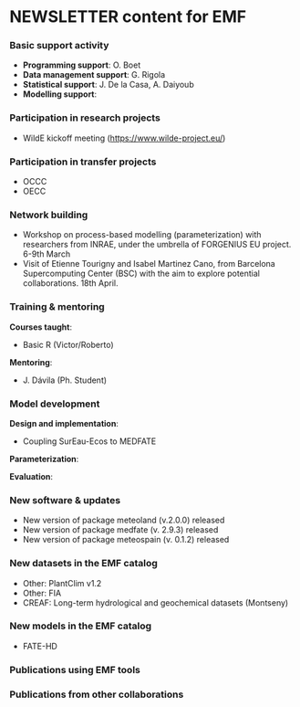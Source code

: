 # NEWSLETTER content for EMF

### Basic support activity

  + **Programming support**: O. Boet
  + **Data management support**: G. Rigola 
  + **Statistical support**: J. De la Casa, A. Daiyoub
  + **Modelling support**: 

### Participation in research projects

  + WildE kickoff meeting (https://www.wilde-project.eu/)

### Participation in transfer projects

  + OCCC
  + OECC

### Network building
  + Workshop on process-based modelling (parameterization) with researchers from INRAE, under the umbrella of FORGENIUS EU project. 6-9th March
  + Visit of Etienne Tourigny and Isabel Martinez Cano, from Barcelona Supercomputing Center (BSC) with the aim to explore potential collaborations. 18th April.

### Training & mentoring

**Courses taught**:
  + Basic R (Victor/Roberto)

**Mentoring**:
  + J. Dávila (Ph. Student)

### Model development

**Design and implementation**:
  + Coupling SurEau-Ecos to MEDFATE

**Parameterization**:

**Evaluation**:


### New software & updates
  + New version of package meteoland (v.2.0.0) released
  + New version of package medfate (v. 2.9.3) released
  + New version of package meteospain (v. 0.1.2) released
  
### New datasets in the EMF catalog
  + Other: PlantClim v1.2
  + Other: FIA
  + CREAF: Long-term hydrological and geochemical datasets (Montseny)

### New models in the EMF catalog
  + FATE-HD

### Publications using EMF tools


### Publications from other collaborations

